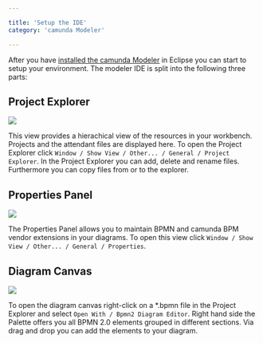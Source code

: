 ```yaml
---

title: 'Setup the IDE'
category: 'camunda Modeler'

---
```


After you have <a href="ref:/guides/installation-guide/camunda-modeler">installed the camunda Modeler</a> in Eclipse you can start to setup your environment. The modeler IDE is split into the following three parts:

## Project Explorer

<div class="row">
  <div class="col-xs-6 col-sm-6 col-md-3">
    <img data-img-thumb src="ref:asset:/assets/img/implementation-modeler/modeler-project-explorer.png" />
  </div>
  <div class="col-xs-6 col-sm-6 col-md-9">
    <p>
      This view provides a hierachical view of the resources in your workbench. Projects and the attendant files are displayed here. To open the Project Explorer click <code>Window / Show View / Other... / General / Project Explorer</code>. In the Project Explorer you can add, delete and rename files. Furthermore you can copy files from or to the explorer.
    </p>
  </div>
</div>

## Properties Panel

<div class="row">
  <div class="col-xs-6 col-sm-6 col-md-3">
    <img data-img-thumb src="ref:asset:/assets/img/implementation-modeler/modeler-properties-panel.png" />
  </div>
  <div class="col-xs-6 col-sm-6 col-md-9">
    <p>
      The Properties Panel allows you to maintain BPMN and camunda BPM vendor extensions in your diagrams. To open this view click <code>Window / Show View / Other... / General / Properties</code>. 
    </p>
  </div>
</div>

## Diagram Canvas

<div class="row">
  <div class="col-xs-6 col-sm-6 col-md-3">
    <img data-img-thumb src="ref:asset:/assets/img/implementation-modeler/modeler-diagram-canvas.png" />
  </div>
  <div class="col-xs-6 col-sm-6 col-md-9">
     <p>
       To open the diagram canvas right-click on a *.bpmn file in the Project Explorer and select <code>Open With / Bpmn2 Diagram Editor</code>. Right hand side the Palette offers you all BPMN 2.0 elements grouped in different sections. Via drag and drop you can add the elements to your diagram.
     </p>
  </div>
</div>

